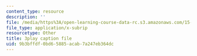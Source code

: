 ```yaml
---
content_type: resource
description: ''
file: /media/https%3A/open-learning-course-data-rc.s3.amazonaws.com/15-031j-energy-decisions-markets-and-policies-spring-2012/9b3bffdf0bd65885acab7a247eb364dc_hVYBgsi0JcM.vtt
file_type: application/x-subrip
resourcetype: Other
title: 3play caption file
uid: 9b3bffdf-0bd6-5885-acab-7a247eb364dc
---
```

